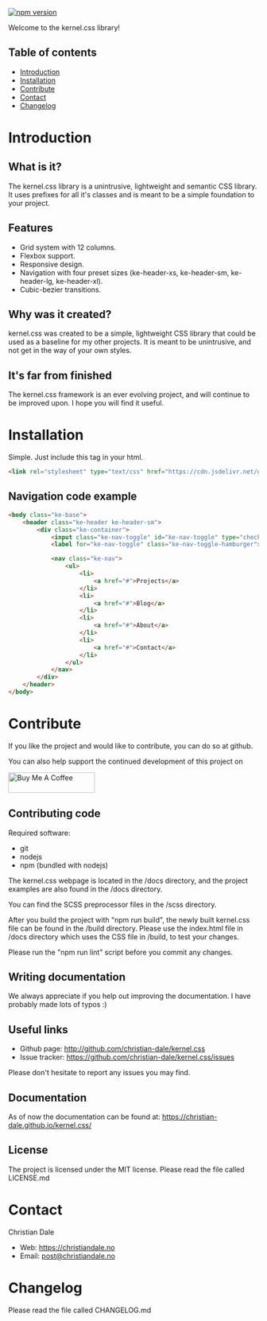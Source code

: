 [![npm version](https://badge.fury.io/js/kernel.css.svg)](https://www.npmjs.com/package/kernel.css)

Welcome to the kernel.css library!

Table of contents
-----------------
 * [Introduction](#introduction)
 * [Installation](#installation)
 * [Contribute](#contribute)
 * [Contact](#contact)
 * [Changelog](#changelog)

Introduction
============

What is it?
-----------
The kernel.css library is a unintrusive, lightweight and semantic CSS library. It uses prefixes for all it's classes and is meant to be
a simple foundation to your project.

Features
--------
 * Grid system with 12 columns.
 * Flexbox support.
 * Responsive design.
 * Navigation with four preset sizes (ke-header-xs, ke-header-sm, ke-header-lg, ke-header-xl).
 * Cubic-bezier transitions.

Why was it created?
-------------------
kernel.css was created to be a simple, lightweight CSS library that could be used as a baseline for my other projects.
It is meant to be unintrusive, and not get in the way of your own styles.

It's far from finished
------------------------
The kernel.css framework is an ever evolving project, and will
continue to be improved upon. I hope you will find it useful.

Installation
============
Simple. Just include this tag in your html.
```html
<link rel="stylesheet" type="text/css" href="https://cdn.jsdelivr.net/gh/christian-dale/kernel.css@2.0.0/build/kernel.min.css" />
```

Navigation code example
-----------
```html
<body class="ke-base">
	<header class="ke-header ke-header-sm">
		<div class="ke-container">
			<input class="ke-nav-toggle" id="ke-nav-toggle" type="checkbox">
			<label for="ke-nav-toggle" class="ke-nav-toggle-hamburger"><span>☰</span></label>

			<nav class="ke-nav">
				<ul>
					<li>
						<a href="#">Projects</a>
					</li>
					<li>
						<a href="#">Blog</a>
					</li>
					<li>
						<a href="#">About</a>
					</li>
					<li>
						<a href="#">Contact</a>
					</li>
				</ul>
			</nav>
		</div>
	</header>
</body>
```

Contribute
==========
If you like the project and would like to contribute, you can
do so at github.

You can also help support the continued development of this project on

<a href="https://www.buymeacoffee.com/christiandale" target="_blank"><img src="https://cdn.buymeacoffee.com/buttons/default-orange.png" alt="Buy Me A Coffee" height="41" width="174"></a>

Contributing code
-----------------
Required software:
 * git
 * nodejs
 * npm (bundled with nodejs)

The kernel.css webpage is located in the /docs directory, and the project
examples are also found in the /docs directory.

You can find the SCSS preprocessor files in the /scss directory.

After you build the project with "npm run build",
the newly built kernel.css file can be found in the /build directory. Please use the index.html file in /docs directory which uses the CSS file in /build, to test your changes.

Please run the "npm run lint" script before you commit any changes.

Writing documentation
---------------------
We always appreciate if you help out improving the documentation.
I have probably made lots of typos :)

Useful links
------------
 * Github page: http://github.com/christian-dale/kernel.css
 * Issue tracker: https://github.com/christian-dale/kernel.css/issues

Please don't hesitate to report any issues you may find.

Documentation
-------------
As of now the documentation can be found at: https://christian-dale.github.io/kernel.css/

License
-------
The project is licensed under the MIT license. Please read the file called LICENSE.md

Contact
=======
Christian Dale
 - Web: https://christiandale.no
 - Email: post@christiandale.no

Changelog
=========
Please read the file called CHANGELOG.md
